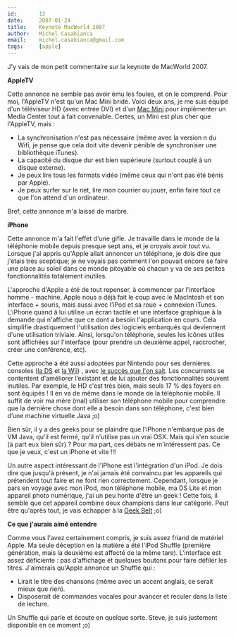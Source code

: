 ```yaml
---
id:       12
date:     2007-01-24
title:    Keynote MacWorld 2007
author:   Michel Casabianca
email:    michel.casabianca@gmail.com
tags:     [apple]
---
```


J'y vais de mon petit commentaire sur la keynote de MacWorld 2007.

<!--more-->

**AppleTV**

Cette annonce ne semble pas avoir ému les foules, et on le comprend. Pour moi, l'AppleTV n'est qu'un Mac Mini bridé. Voici deux ans, je me suis équipé d'un téléviseur HD (avec entrée DVI) et d'un [Mac Mini](http://www.apple.com/fr/mac-mini/) pour implémenter un Media Center tout à fait convenable. Certes, un Mini est plus cher que l'AppleTV, mais :

- La synchronisation n'est pas nécessaire (même avec la version n du Wifi, je pense que cela doit vite devenir pénible de synchroniser une bibliothèque iTunes).
- La capacité du disque dur est bien supérieure (surtout couplé à un disque externe).
- Je peux lire tous les formats vidéo (même ceux qui n'ont pas été bénis par Apple).
- Je peux surfer sur le net, lire mon courrier ou jouer, enfin faire tout ce que l'on attend d'un ordinateur.


Bref, cette annonce m'a laissé de marbre.

**iPhone**

Cette annonce m'a fait l'effet d'une gifle. Je travaille dans le monde de la téléphonie mobile depuis presque sept ans, et je croyais avoir tout vu. Lorsque j'ai appris qu'Apple allait annoncer un téléphone, je dois dire que j'étais très sceptique; je ne voyais pas comment l'on pouvait encore se faire une place au soleil dans ce monde pitoyable où chacun y va de ses petites fonctionnalités totalement inutiles.

L'approche d'Apple a été de tout repenser, à commencer par l'interface homme - machine. Apple nous a déjà fait le coup avec le MacIntosh et son interface + souris, mais aussi avec l’iPod et sa roue + connexion iTunes. L'iPhone quand à lui utilise un écran tactile et une interface graphique à la demande qui n'affiche que ce dont a besoin l'application en cours. Cela simplifie drastiquement l'utilisation des logiciels embarqués qui deviennent d'une utilisation triviale. Ainsi, lorsqu'on téléphone, seules les icônes utiles sont affichées sur l'interface (pour prendre un deuxième appel, raccrocher, créer une conférence, etc).

Cette approche a été aussi adoptées par Nintendo pour ses dernières consoles ([la DS](http://ms.nintendo-europe.com/dslite/) et [la Wii](http://www.nintendo.fr/Wii/Wii-94559.html)) , avec [le succès que l'on sait](http://www.afjv.com/press0701/070118_chiffres_ventes_nintendo_ds_wii.htm). Les concurrents se contentent d'améliorer l’existant et de lui ajouter des fonctionnalités souvent inutiles. Par exemple, le HD c'est très bien, mais seuls 17 % des foyers en sont équipés ! Il en va de même dans le monde de la téléphonie mobile. Il suffit de voir ma mère (mal) utiliser son téléphone mobile pour comprendre que la dernière chose dont elle a besoin dans son téléphone, c'est bien d’une machine virtuelle Java ;o)

Bien sûr, il y a des geeks pour se plaindre que l'iPhone n'embarque pas de VM Java, qu'il est fermé, qu'il n'utilise pas un vrai OSX. Mais qui s'en soucie (à part eux bien sûr) ? Pour ma part, ces débats ne m'intéressent pas. Ce que je veux, c'est un iPhone et vite !!!

Un autre aspect intéressant de l'iPhone est l'intégration d'un iPod. Je dois dire que jusqu'à présent, je n'ai jamais été convaincu par les appareils qui prétendent tout faire et ne font rien correctement. Cependant, lorsque je pars en voyage avec mon iPod, mon téléphone mobile, ma DS Lite et mon appareil photo numérique, j'ai un peu honte d'être un geek ! Cette fois, il semble que cet appareil combine deux champions dans leur catégorie. Peut être qu'après tout, je vais échapper à la [Geek Belt](http://kungfurodeo.com/2006/12/04/the-ultimate-super-geek-belt-buckle/) ;o)

**Ce que j'aurais aimé entendre**

Comme vous l'avez certainement compris, je suis assez friand de matériel Apple. Ma seule déception en la matière a été l'iPod Shuffle (première génération, mais la deuxième est affecté de la même tare). L'interface est assez déficiente : pas d'affichage et quelques boutons pour faire défiler les titres. J'aimerais qu'Apple annonce un Shuffle qui :

- Lirait le titre des chansons (même avec un accent anglais, ce serait mieux que rien).
- Disposerait de commandes vocales pour avancer et reculer dans la liste de lecture.


Un Shuffle qui parle et écoute en quelque sorte. Steve, je suis justement disponible en ce moment ;o)
